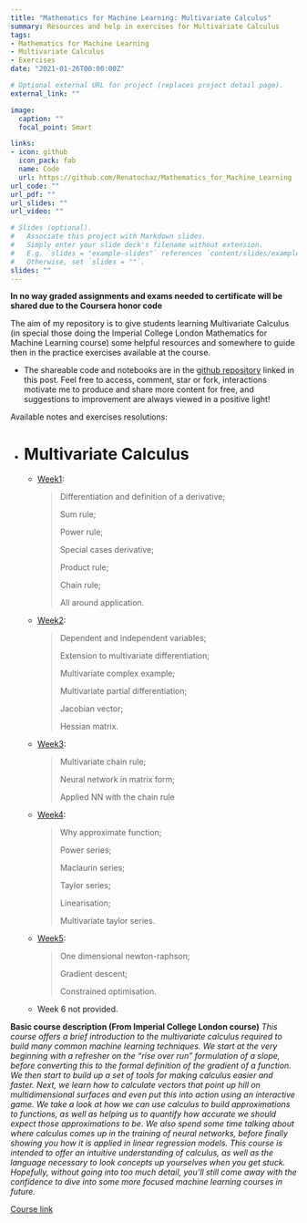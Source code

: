 ```yaml
---
title: "Mathematics for Machine Learning: Multivariate Calculus"
summary: Resources and help in exercises for Multivariate Calculus
tags: 
- Mathematics for Machine Learning
- Multivariate Calculus
- Exercises 
date: "2021-01-26T00:00:00Z"

# Optional external URL for project (replaces project detail page).
external_link: ""

image:
  caption: ""
  focal_point: Smart

links:
- icon: github
  icon_pack: fab
  name: Code
  url: https://github.com/Renatochaz/Mathematics_for_Machine_Learning
url_code: ""
url_pdf: ""
url_slides: ""
url_video: ""

# Slides (optional).
#   Associate this project with Markdown slides.
#   Simply enter your slide deck's filename without extension.
#   E.g. `slides = "example-slides"` references `content/slides/example-slides.md`.
#   Otherwise, set `slides = ""`.
slides: ""
---
```

**In no way graded assignments  and exams needed to certificate will be shared due to the Coursera honor code**

The aim of my repository is to give students learning Multivariate Calculus (in special those doing the Imperial College London Mathematics for Machine Learning course) some helpful resources and somewhere to guide then in the practice exercises available at the course. 

* The shareable code and notebooks are in the [github repository](https://github.com/Renatochaz/Mathematics_for_Machine_Learning) linked in this post. Feel free to access, comment, star or fork, interactions motivate me to produce and share more content for free, and suggestions to improvement are always viewed in a positive light! 



Available notes and exercises resolutions:

- # Multivariate Calculus

  - [Week1](https://github.com/Renatochaz/Mathematics_for_Machine_Learning/blob/master/calculus_week1.ipynb): 

    > Differentiation and definition of a derivative;
    >
    > Sum rule;
    >
    > Power rule;
    >
    > Special cases derivative;
    >
    > Product rule;
    >
    > Chain rule;
    >
    > All around application.
    >
    > 

  - [Week2](https://github.com/Renatochaz/Mathematics_for_Machine_Learning/blob/master/calculus_week2.ipynb):

    > Dependent and independent variables;
    >
    > Extension to multivariate differentiation;
    >
    > Multivariate complex example;
    >
    > Multivariate partial differentiation;
    >
    > Jacobian vector;
    >
    > Hessian matrix.

  - [Week3](https://github.com/Renatochaz/Mathematics_for_Machine_Learning/blob/master/calculus_week3.ipynb):

    > Multivariate chain rule;
    >
    > Neural network in matrix form;
    >
    > Applied NN with the chain rule

  - [Week4](https://github.com/Renatochaz/Mathematics_for_Machine_Learning/blob/master/calculus_week4.ipynb):

    > Why approximate function;
    >
    > Power series;
    >
    > Maclaurin series;
    >
    > Taylor series;
    >
    > Linearisation;
    >
    > Multivariate taylor series.

  - [Week5](https://github.com/Renatochaz/Mathematics_for_Machine_Learning/blob/master/calculus_week5.ipynb):

    > One dimensional newton-raphson;
    >
    > Gradient descent;
    >
    > Constrained optimisation.

  - Week 6 not provided.

**Basic course description (From Imperial College London course)**
*This course offers a brief introduction to the multivariate calculus required to build many common machine learning techniques. We start at the very beginning with a refresher on the “rise over run” formulation of a slope, before converting this to the formal definition of the gradient of a function. We then start to build up a set of tools for making calculus easier and faster. Next, we learn how to calculate vectors that point up hill on multidimensional surfaces and even put this into action using an interactive game. We take a look at how we can use calculus to build approximations to functions, as well as helping us to quantify how accurate we should expect those approximations to be. We also spend some time talking about where calculus comes up in the training of neural networks, before finally showing you how it is applied in linear regression models. This course is intended to offer an intuitive understanding of calculus, as well as the language necessary to look concepts up yourselves when you get stuck. Hopefully, without going into too much detail, you’ll still come away with the confidence to dive into some more focused machine learning courses in future.*

[Course link](https://www.coursera.org/learn/linear-algebra-machine-learning/home)







